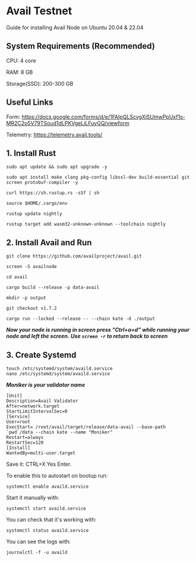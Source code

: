# Avail Testnet
Guide for installing Avail Node on Ubuntu 20.04 &amp; 22.04

## System Requirements (Recommended)

CPU: 4 core

RAM: 8 GB

Storage(SSD): 200-300 GB

## Useful Links

Form: https://docs.google.com/forms/d/e/1FAIpQLScvgXjSUmwPpUxf1s-MR2C2o5V79TSoud1dLPKVgeLiLFuyGQ/viewform

Telemetry: https://telemetry.avail.tools/

## 1. Install Rust


```
sudo apt update && sudo apt upgrade -y
```
```
sudo apt install make clang pkg-config libssl-dev build-essential git screen protobuf-compiler -y
```
```
curl https://sh.rustup.rs -sSf | sh
```
```
source $HOME/.cargo/env
```
```
rustup update nightly
```
```
rustup target add wasm32-unknown-unknown --toolchain nightly
```

## 2. Install Avail and Run

```
git clone https://github.com/availproject/avail.git
```
```
screen -S availnode
```
```
cd avail
```
```
cargo build --release -p data-avail
```
```
mkdir -p output
```
```
git checkout v1.7.2
```
```
cargo run --locked --release -- --chain kate -d ./output
```

***Now your node is running in screen press "Ctrl+a+d" while running your node and left the screen.***
***Use ``screen -r`` to return back to screen***

## 3. Create Systemd

```
touch /etc/systemd/system/availd.service
nano /etc/systemd/system/availd.service
```

***Moniker is your validator name***

```
[Unit]
Description=Avail Validator
After=network.target
StartLimitIntervalSec=0
[Service]
User=root
ExecStart= /root/avail/target/release/data-avail --base-path `pwd`/data --chain kate --name "Moniker"
Restart=always
RestartSec=120
[Install]
WantedBy=multi-user.target
```

Save it: CTRL+X Yes Enter.


To enable this to autostart on bootup run:

```
systemctl enable availd.service
````

Start it manually with:

```
systemctl start availd.service
```

You can check that it's working with:

```
systemctl status availd.service
```

You can see the logs with:

```
journalctl -f -u availd
```



